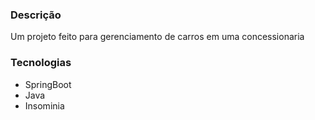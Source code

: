 ### Descrição
Um projeto feito para gerenciamento de carros em uma concessionaria

### Tecnologias
- SpringBoot
- Java
- Insominia 
